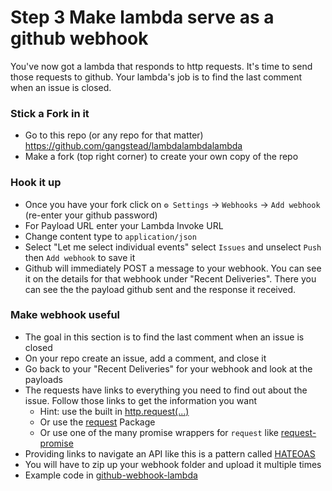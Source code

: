 Step 3 Make lambda serve as a github webhook
============================================

You've now got a lambda that responds to http requests.  It's time to send those requests to github.  Your lambda's job is to find the last comment when an issue is closed.

### Stick a Fork in it
- Go to this repo (or any repo for that matter) https://github.com/gangstead/lambdalambdalambda
- Make a fork (top right corner) to create your own copy of the repo

### Hook it up
- Once you have your fork click on `⚙️ Settings` -> `Webhooks` -> `Add webhook` (re-enter your github password)
- For Payload URL enter your Lambda Invoke URL
- Change content type to `application/json`
- Select "Let me select individual events" select `Issues` and unselect `Push` then `Add webhook` to save it
- Github will immediately POST a message to your webhook.  You can see it on the details for that webhook under "Recent Deliveries".  There you can see the the payload github sent and the response it received.

### Make webhook useful
- The goal in this section is to find the last comment when an issue is closed
- On your repo create an issue, add a comment, and close it
- Go back to your "Recent Deliveries" for your webhook and look at the payloads
- The requests have links to everything you need to find out about the issue.  Follow those links to get the information you want
  - Hint: use the built in [http.request(...)](https://nodejs.org/api/http.html#http_http_request_options_callback)
  - Or use the [request](https://www.npmjs.com/package/request) Package
  - Or use one of the many promise wrappers for `request` like [request-promise](https://github.com/request/request-promise)
- Providing links to navigate an API like this is a pattern called [HATEOAS](https://en.wikipedia.org/wiki/HATEOAS)
- You will have to zip up your webhook folder and upload it multiple times
- Example code in [github-webhook-lambda](github-webhook-lambda/)
